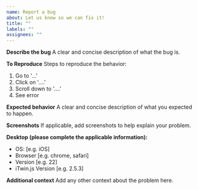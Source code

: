 ```yaml
---
name: Report a bug
about: Let us know so we can fix it!
title: ""
labels: ""
assignees: ""
---
```


<!--
Thanks for helping us improve iTwin.js! Please describe what the expected behavior is vs what actually happens.
-->

**Describe the bug**
A clear and concise description of what the bug is.

**To Reproduce**
Steps to reproduce the behavior:

1. Go to '...'
2. Click on '....'
3. Scroll down to '....'
4. See error

**Expected behavior**
A clear and concise description of what you expected to happen.

**Screenshots**
If applicable, add screenshots to help explain your problem.

**Desktop (please complete the applicable information):**

- OS: [e.g. iOS]
- Browser [e.g. chrome, safari]
- Version [e.g. 22]
- iTwin.js Version [e.g. 2.5.3]

**Additional context**
Add any other context about the problem here.

<!--

If you can also contribute a fix, we'd absolutely appreciate it!

Check out the contributor guide to get started:

https://github.com/iTwin/itwinjs-core/blob/master/CONTRIBUTING.md

Just let us know you're working on it and we'd be happy to provide advice and feedback.

-->
